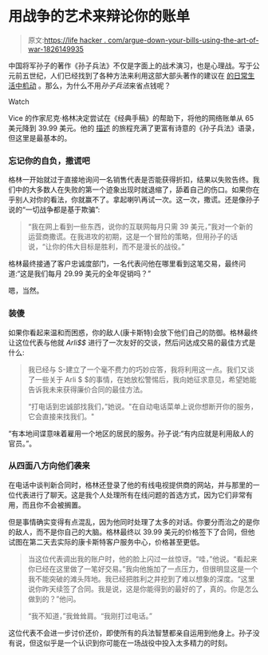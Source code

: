 # 用战争的艺术来辩论你的账单

> 原文:[https://life hacker . com/argue-down-your-bills-using-the-art-of-war-1826149935](https://lifehacker.com/argue-down-your-bills-using-the-art-of-war-1826149935)

中国将军孙子的著作《孙子兵法》不仅是字面上的战术演习，也是心理战。写于公元前五世纪，人们已经找到了各种方法来利用这部大部头著作的建议在 [的日常生活中机动](https://lifehacker.com/applying-lessons-from-sun-tzu-and-the-art-of-war-to-eve-1787621192) 。那么，为什么不用*孙子兵法*来省点钱呢？

Watch

Vice 的作家尼克·格林决定尝试在《经典手稿》的帮助下，将他的网络账单从 65 美元降到 39.99 美元。他的 [描述](https://www.vice.com/en_us/article/zm3da5/i-used-sun-tzus-the-art-of-war-to-lower-my-internet-bill) 的旅程充满了更富有诗意的《孙子兵法》语录，但这里是最基本的。

### 忘记你的自负，撒谎吧

格林一开始就过于直接地询问一名销售代表是否能获得折扣，结果以失败告终。我们中的大多数人在失败的第一个迹象出现时就退缩了，舔着自己的伤口。如果你在乎别人对你的看法，你就赢不了。拿起喇叭再试一次。这一次，撒谎。还是像孙子说的“一切战争都是基于欺骗”:

> “我在网上看到一些东西，说你的互联网每月只需 39 美元，”我对一个新的运营商撒谎。在我进攻的初期，这是一个冒险的策略，但用孙子的话说，“让你的伟大目标是胜利，而不是漫长的战役。”

格林最终接通了客户忠诚度部门，一名代表问他在哪里看到这笔交易，最终问道:“这是我们每月 29.99 美元的全年促销吗？”

嗯，当然。

### 装傻

如果你看起来温和而困惑，你的敌人(康卡斯特)会放下他们自己的防御。格林最终让这位代表与他就 *Arli$$* 进行了一次友好的交谈，然后问达成交易的最佳方式是什么:

> 我已经与 S-建立了一个毫不费力的巧妙应答，我将利用这一点。我们又谈了一些关于 Arli $ $的事情，在她放松警惕后，我向她征求意见，希望她能告诉我未来获得廉价合同的最佳方法。
> 
> “打电话到忠诚部找我们，”她说。"在自动电话菜单上说你想断开你的服务，它会直接来找我们。"

“有本地间谍意味着雇用一个地区的居民的服务。孙子说:“有内应就是利用敌人的官员。”。

### 从四面八方向他们袭来

在电话中谈判新合同时，格林还登录了他的有线电视提供商的网站，并与那里的一位代表进行了聊天。这是我个人处理所有在线问题的首选方式，因为它们非常有用，而且你不会被搁置。

但是事情确实变得有点混乱，因为他同时处理了太多的对话。你要分而治之的是你的敌人，而不是你自己的大脑。格林最终以 39.99 美元的价格签下了合同，但他试图在第二天去实际的康卡斯特客户服务中心，价格甚至更低。

> 当这位代表调出我的账户时，他的脸上闪过一丝惊讶。“哇，”他说。“看起来你已经在这里做了一笔好交易。”我向他施加了一点压力，但很明显这是一个我不能突破的滩头阵地。我已经把胜利之井挖到了难以想象的深度。“这里说你昨天续签了合同。我是说，这是你能得到的最好的了，真的。你是怎么做到的？”他问。
> 
> “我不知道，”我耸耸肩。“我刚打过电话。”

这位代表不会进一步讨价还价，即使所有的兵法智慧都亲自运用到他身上。孙子没有说，但这似乎是一个认识到你可能在一场战役中投入太多精力的时刻。